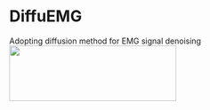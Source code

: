 # DiffuEMG
Adopting diffusion method for EMG signal denoising
<img src=https://github.com/tonyliu0910/DiffuEMG/assets/71209514/d9146f80-24f5-4eb5-b227-f7062ac9415a width="300" height="100">
